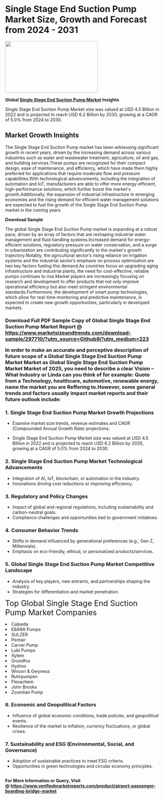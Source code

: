 <H1>Single Stage End Suction Pump Market Size, Growth and Forecast from 2024 - 2031</H1><img class="aligncenter size-medium wp-image-584254" src="https://thirdeyenews.in/wp-content/uploads/2024/09/Global-Market-Research-300x168.jpeg" alt="" width="300" height="168" /><p><strong>Global&nbsp;<a href="https://www.marketsizeandtrends.com/download-sample/297710/?utm_source=Github8j?utm_medium=223">Single Stage End Suction Pump Market</a> Insights</strong></p><p>Single Stage End Suction Pump Market size was valued at USD 4.5 Billion in 2022 and is projected to reach USD 6.2 Billion by 2030, growing at a CAGR of 5.0% from 2024 to 2030.</p><p><h2>Market Growth Insights</h2> <p>The Single Stage End Suction Pump market has been witnessing significant growth in recent years, driven by the increasing demand across various industries such as water and wastewater treatment, agriculture, oil and gas, and building services.These pumps are recognized for their compact design, ease of maintenance, and efficiency, which have made them highly preferred for applications that require moderate flow and pressure capabilities.With technological advancements, including the integration of automation and IoT, manufacturers are able to offer more energy-efficient, high-performance solutions, which further boost the market's growth.Additionally, the expansion of industrial infrastructure in emerging economies and the rising demand for efficient water management solutions are expected to fuel the growth of the Single Stage End Suction Pump market in the coming years.</p> <p><strong>Download Sample</strong></p> <p>The global Single Stage End Suction Pump market is expanding at a robust pace, driven by an array of factors that are reshaping industrial water management and fluid handling systems.Increased demand for energy-efficient solutions, regulatory pressure on water conservation, and a surge in urbanization are contributing significantly to the market's growth trajectory.Notably, the agricultural sector’s rising reliance on irrigation systems and the industrial sector’s emphasis on process optimization are two key factors fueling this demand.As countries focus on upgrading aging infrastructure and industrial plants, the need for cost-effective, reliable pumps continues to rise.Market players are increasingly focusing on research and development to offer products that not only improve operational efficiency but also meet stringent environmental standards.Furthermore, the development of smart pump technologies, which allow for real-time monitoring and predictive maintenance, is expected to create new growth opportunities, particularly in developed markets.<h3></p><p><span class=""><strong>Download Full PDF Sample Copy of Global Single Stage End Suction Pump Market Report</strong> @ <a href="https://www.marketsizeandtrends.com/download-sample/297710/?utm_source=Github8j?utm_medium=223" target="_blank">https://www.marketsizeandtrends.com/download-sample/297710/?utm_source=Github8j?utm_medium=223</a></span></p><p>In order to make an accurate and perceptive description of future scope of a Global&nbsp;Single Stage End Suction Pump Market Market as Global&nbsp;Single Stage End Suction Pump Market Market of 2025, you need to describe a clear Vision &ndash; What Industry or Linda can you think of for example: Quote from a Technology, healthcare, automotive, renewable energy, name the market you are Reffering to.However, some general trends and factors usually impact market reports and their future outlook include:</p><h3>1.&nbsp;<strong>Single Stage End Suction Pump Market Growth Projections</strong></h3><ul><li>Examine market size trends, revenue estimates and CAGR (Compounded Annual Growth Rate) projections.</li><li><p>Single Stage End Suction Pump Market size was valued at USD 4.5 Billion in 2022 and is projected to reach USD 6.2 Billion by 2030, growing at a CAGR of 5.0% from 2024 to 2030.</p></li></ul><h3>2.&nbsp;<strong>Single Stage End Suction Pump Market Technological Advancements</strong></h3><ul><li>Integration of AI, IoT, blockchain, or automation in the industry.</li><li>Innovations driving cost reductions or improving efficiency.</li></ul><h3>3.&nbsp;<strong>Regulatory and Policy Changes</strong></h3><ul><li>Impact of global and regional regulations, including sustainability and carbon-neutral goals.</li><li>Compliance challenges and opportunities tied to government initiatives.</li></ul><h3>4.&nbsp;<strong>Consumer Behavior Trends</strong></h3><ul><li>Shifts in demand influenced by generational preferences (e.g., Gen Z, Millennials).</li><li>Emphasis on eco-friendly, ethical, or personalized products/services.</li></ul><h3>5.&nbsp;<strong>Global Single Stage End Suction Pump Market Competitive Landscape</strong></h3><ul><li>Analysis of key players, new entrants, and partnerships shaping the industry.</li><li>Strategies for differentiation and market penetration.</li></ul><p data-pm-slice="1 1 []"><span style="color: inherit; font-family: inherit; font-size: 25px;">Top Global Single Stage End Suction Pump Market Companies</span></p><div class="" data-test-id=""><p><li>Calpeda</li><li> EBARA Pumps</li><li> SULZER</li><li> Pentair</li><li> Carver Pump</li><li> Lubi Pumps</li><li> Xylem</li><li> Grundfos</li><li> Hydroo</li><li> Wiroon & Gwyness</li><li> Ruhrpumpen</li><li> Flexachem</li><li> John Brooks</li><li> Zoomlian Pump</li></p></div><h3>6.&nbsp;<strong>Economic and Geopolitical Factors</strong></h3><ul><li>Influence of global economic conditions, trade policies, and geopolitical events.</li><li>Resilience of the market to inflation, currency fluctuations, or global crises.</li></ul><h3>7.&nbsp;<strong>Sustainability and ESG (Environmental, Social, and Governance)</strong></h3><ul><li>Adoption of sustainable practices to meet ESG criteria.</li><li>Opportunities in green technologies and circular economy principles.</li></ul><h2><strong style="font-size: 14px;">For More Information or Query, Visit @&nbsp;</strong><a style="background-color: #ffffff; font-size: 14px;" href="https://www.marketsizeandtrends.com/report/single-stage-end-suction-pump-market/" target="_blank">https://www.verifiedmarketreports.com/product/airport-passenger-boarding-bridge-market</a></h2>